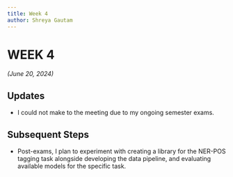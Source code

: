 ```yaml
---
title: Week 4
author: Shreya Gautam
---
```


<!--
SPDX-License-Identifier: CC-BY-SA-4.0

SPDX-FileCopyrightText: 2024 Shreya Gautam <gautamm.shreya@gmail.com>
-->

# WEEK 4
*(June 20, 2024)*

## Updates
* I could not make to the meeting due to my ongoing semester exams.

## Subsequent Steps
* Post-exams, I plan to experiment with creating a library for the NER-POS tagging task alongside developing the data pipeline, and evaluating available models for the specific task.

